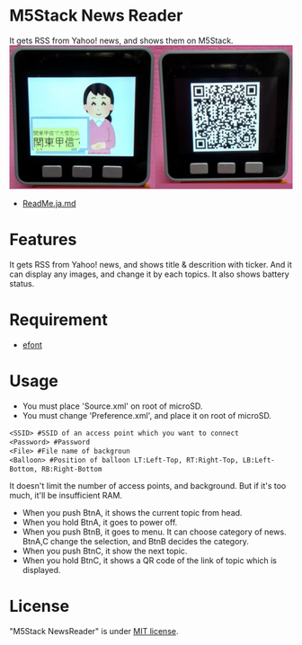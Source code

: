 # M5Stack News Reader
It gets RSS from Yahoo! news, and shows them on M5Stack.
![Image](view.jpg)
* [ReadMe.ja.md](/ReadMe.ja.md)

# Features
It gets RSS from Yahoo! news, and shows title & descrition with ticker.
And it can display any images, and change it by each topics.
It also shows battery status.

# Requirement
* [efont](https://github.com/tanakamasayuki/efont.git)

# Usage
* You must place 'Source.xml' on root of microSD.
* You must change 'Preference.xml', and place it on root of microSD.
```
<SSID> #SSID of an access point which you want to connect
<Password> #Password
<File> #File name of backgroun
<Balloon> #Position of balloon LT:Left-Top, RT:Right-Top, LB:Left-Bottom, RB:Right-Bottom
```
It doesn't limit the number of access points, and background. But if it's too much, it'll be insufficient RAM.

* When you push BtnA, it shows the current topic from head.
* When you hold BtnA, it goes to power off.
* When you push BtnB, it goes to menu. It can choose category of news. BtnA,C change the selection, and BtnB decides the category.
* When you push BtnC, it show the next topic.
* When you hold BtnC, it shows a QR code of the link of topic which is displayed.

# License
"M5Stack NewsReader" is under [MIT license](https://en.wikipedia.org/wiki/MIT_License).
